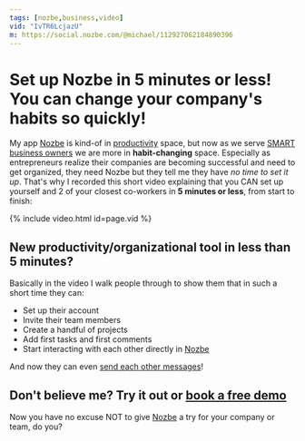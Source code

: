 ```yaml
---
tags: [nozbe,business,video]
vid: "IvTR6LcjazU"
m: https://social.nozbe.com/@michael/112927062184890396
---
```


# Set up Nozbe in 5 minutes or less! You can change your company's habits so quickly!

My app [Nozbe][n] is kind-of in [productivity](/productivity) space, but now as we serve [SMART business owners](/smart) we are more in **habit-changing** space. Especially as entrepreneurs realize their companies are becoming successful and need to get organized, they need Nozbe but they tell me they have *no time to set it up*. That's why I recorded this short video explaining that you CAN set up yourself and 2 of your closest co-workers in **5 minutes or less**, from start to finish:

{% include video.html id=page.vid %}

<!--More-->

## New productivity/organizational tool in less than 5 minutes?

Basically in the video I walk people through to show them that in such a short time they can:

- Set up their account
- Invite their team members
- Create a handful of projects
- Add first tasks and first comments
- Start interacting with each other directly in [Nozbe][n]

And now they can even [send each other messages](/messages)!

## Don't believe me? Try it out or [book a free demo](/nozbe-demo/)

Now you have no excuse NOT to give [Nozbe][n] a try for your company or team, do you?

[n]: https://michael.gratis/nozbe
[np]: https://michael.gratis/nozbepersonal
